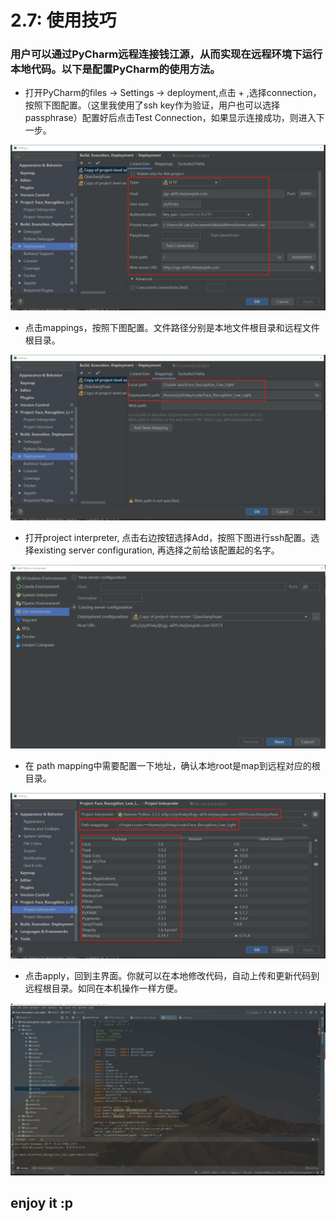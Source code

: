 # 2.7: 使用技巧

### 用户可以通过PyCharm远程连接钱江源，从而实现在远程环境下运行本地代码。以下是配置PyCharm的使用方法。

- 打开PyCharm的files -> Settings -> deployment,点击 + ,选择connection，按照下图配置。（这里我使用了ssh key作为验证，用户也可以选择passphrase）配置好后点击Test Connection，如果显示连接成功，则进入下一步。

![image](https://github.com/qianjiangyuan/QianJiangYuan-Doc/blob/master/images/pycharm2.png)

- 点击mappings，按照下图配置。文件路径分别是本地文件根目录和远程文件根目录。

![image](https://github.com/qianjiangyuan/QianJiangYuan-Doc/blob/master/images/pycharm3.png)

- 打开project interpreter, 点击右边按钮选择Add，按照下图进行ssh配置。选择existing server configuration, 再选择之前给该配置起的名字。

![image](https://github.com/qianjiangyuan/QianJiangYuan-Doc/blob/master/images/pycharm5.png)

- 在 path mapping中需要配置一下地址，确认本地root是map到远程对应的根目录。

![image](https://github.com/qianjiangyuan/QianJiangYuan-Doc/blob/master/images/pycharm4.png)

- 点击apply，回到主界面。你就可以在本地修改代码，自动上传和更新代码到远程根目录。如同在本机操作一样方便。

![image](https://github.com/qianjiangyuan/QianJiangYuan-Doc/blob/master/images/pycharm1.png)

## enjoy it :p
